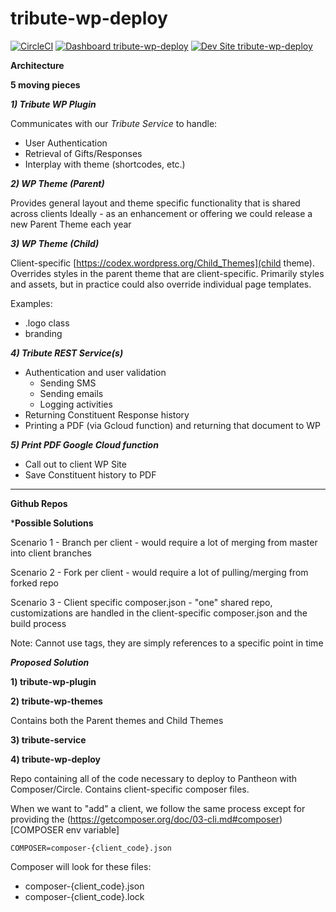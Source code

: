 # tribute-wp-deploy

[![CircleCI](https://circleci.com/gh/Masterworks/tribute-wp-deploy.svg?style=shield)](https://circleci.com/gh/Masterworks/tribute-sample-site)
[![Dashboard tribute-wp-deploy](https://img.shields.io/badge/dashboard-tribute_wp_deploy-yellow.svg)](https://dashboard.pantheon.io/sites/024558ce-6d0b-436a-9b7d-eb0a8b4833ac#dev/code)
[![Dev Site tribute-wp-deploy](https://img.shields.io/badge/site-tribute_wp_deploy-blue.svg)](http://dev-tribute-dp-deploy.pantheonsite.io/)

**Architecture**

**5 moving pieces**

***1) Tribute WP Plugin***

Communicates with our *Tribute Service* to handle:
- User Authentication
- Retrieval of Gifts/Responses
- Interplay with theme (shortcodes, etc.)

***2) WP Theme (Parent)***

Provides general layout and theme specific functionality that is shared across clients
Ideally - as an enhancement or offering we could release a new Parent Theme each year 

***3) WP Theme (Child)***

Client-specific [https://codex.wordpress.org/Child_Themes](child theme). Overrides styles in the parent theme that are client-specific. Primarily styles and assets, but in practice could also override individual page templates.

Examples:
- .logo class
- branding

***4) Tribute REST Service(s)***

- Authentication and user validation
    - Sending SMS
    - Sending emails
    - Logging activities
- Returning Constituent Response history
- Printing a PDF (via Gcloud function) and returning that document to WP

***5) Print PDF Google Cloud function***

- Call out to client WP Site
- Save Constituent history to PDF

___

**Github Repos**

***Possible Solutions**

Scenario 1 - Branch per client - would require a lot of merging from master into client branches

Scenario 2 - Fork per client - would require a lot of pulling/merging from forked repo

Scenario 3 - Client specific composer.json - "one" shared repo, customizations are handled in the client-specific composer.json and the build process

Note: Cannot use tags, they are simply references to a specific point in time

***Proposed Solution***

****1) tribute-wp-plugin****

****2) tribute-wp-themes****

Contains both the Parent themes and Child Themes

****3) tribute-service****

****4) tribute-wp-deploy****

Repo containing all of the code necessary to deploy to Pantheon with Composer/Circle. Contains client-specific composer files.

When we want to "add" a client, we follow the same process except for providing the (https://getcomposer.org/doc/03-cli.md#composer)[COMPOSER env variable] 

```COMPOSER=composer-{client_code}.json```

Composer will look for these files:
- composer-{client_code}.json
- composer-{client_code}.lock